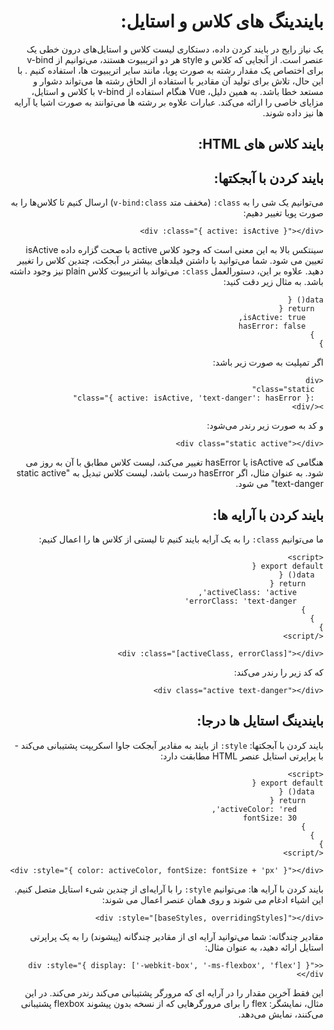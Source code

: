 <div dir="rtl">
<h1>  
بایندینگ های کلاس و استایل:
</h1>
یک نیاز رایج در بایند کردن داده، دستکاری لیست کلاس و استایل‌های درون خطی یک عنصر است. از آنجایی که کلاس و style هر دو اتریبیوت هستند، می‌توانیم از v-bind برای اختصاص یک مقدار رشته به صورت پویا، مانند سایر اتریبیوت ‌ها، استفاده کنیم . با این حال، تلاش برای تولید آن مقادیر با استفاده از الحاق رشته ها می‌تواند دشوار و مستعد خطا باشد. به همین دلیل، Vue هنگام استفاده از v-bind با کلاس و استایل، مزایای خاصی را ارائه می‌کند. عبارات علاوه بر رشته ها می‌توانند به صورت اشیا یا آرایه ها نیز داده شوند.
<h2>
بایند کلاس های HTML:
</h2>

<h2>
بایند کردن با آبجکتها:
</h2>
می‌توانیم یک شی را به <code>class:</code> (مخفف متد <code>v-bind:class</code>) ارسال کنیم تا کلاس‌ها را به صورت پویا تغییر دهیم:
  
```vue
<div :class="{ active: isActive }"></div>
```


سینتکس بالا به این معنی است که وجود کلاس active با صحت گزاره داده isActive تعیین می شود.
شما می‌توانید با داشتن فیلدهای بیشتر در آبجکت، چندین کلاس را تغییر دهید. علاوه بر این، دستورالعمل <code>class:</code> می‌تواند با اتریبیوت کلاس plain نیز وجود داشته باشد. به مثال زیر دقت کنید:

```JS
data() {
  return {
    isActive: true,
    hasError: false
  }
}
```
اگر تمپلیت به صورت زیر باشد:
```vue
<div
  class="static"
  :class="{ active: isActive, 'text-danger': hasError }"
></div>
```	
و کد به صورت زیر رندر می‌شود:
```vue
<div class="static active"></div>
```
هنگامی که isActive یا hasError تغییر می‌کند، لیست کلاس مطابق با آن به روز می شود. به عنوان مثال، اگر hasError درست باشد، لیست کلاس تبدیل به "static active text-danger" می شود.

<h2 dir = "rtl">بایند کردن با آرایه ها:</h2>
ما می‌توانیم <code>class:</code> را به یک آرایه بایند کنیم تا لیستی از کلاس ها را اعمال کنیم:
  
```vue
<script>
export default {
  data() {
    return {
      activeClass: 'active',
      errorClass: 'text-danger'
    }
  }
}
</script>
```
 
```vue
<div :class="[activeClass, errorClass]"></div>
```
که کد زیر را رندر می‌کند:
```vue
<div class="active text-danger"></div>
```
<h2>بایندینگ استایل ها درجا:</h2>
  
بایند کردن با آبجکتها:
<code>style:</code> از بایند به مقادیر آبجکت جاوا اسکریپت پشتیبانی می‌کند - با پراپرتی استایل عنصر HTML مطابقت دارد:
  
```vue
<script>
export default {
  data() {
    return {
      activeColor: 'red',
      fontSize: 30
    }
  }
}
</script>
```
```vue
<div :style="{ color: activeColor, fontSize: fontSize + 'px' }"></div>
```
بایند کردن با آرایه ها:
می‌توانیم <code>style:</code> را با آرایه‌ای از چندین شیء استایل متصل کنیم. این اشیاء ادغام می شوند و روی همان عنصر اعمال می شوند:
```vue
<div :style="[baseStyles, overridingStyles]"></div>
```

مقادیر چندگانه:
شما می‌توانید آرایه ای از مقادیر چندگانه (پیشوند) را به یک پراپرتی استایل ارائه دهید، به عنوان مثال:
  
```vue
<div :style="{ display: ['-webkit-box', '-ms-flexbox', 'flex'] }"></div>
```

این فقط آخرین مقدار را در آرایه ای که مرورگر پشتیبانی می‌کند رندر می‌کند. در این مثال، نمایشگر: flex را برای مرورگرهایی که از نسخه بدون پیشوند flexbox پشتیبانی می‌کنند، نمایش می‌دهد.
</div>
